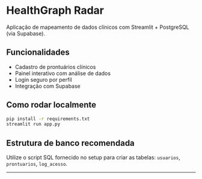 # HealthGraph Radar

Aplicação de mapeamento de dados clínicos com Streamlit + PostgreSQL (via Supabase).

## Funcionalidades

- Cadastro de prontuários clínicos
- Painel interativo com análise de dados
- Login seguro por perfil
- Integração com Supabase

## Como rodar localmente

```bash
pip install -r requirements.txt
streamlit run app.py
```

## Estrutura de banco recomendada

Utilize o script SQL fornecido no setup para criar as tabelas: `usuarios`, `prontuarios`, `log_acesso`.

---